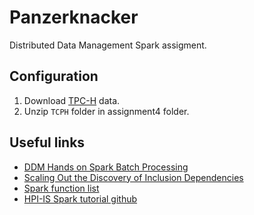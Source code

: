 # Panzerknacker
Distributed Data Management Spark assigment.
## Configuration
1. Download [TPC-H](https://hpi.de/fileadmin/user_upload/fachgebiete/naumann/lehre/WS2017/DDA/TPCH.zip) data.
2. Unzip `TCPH` folder in assignment4 folder.

## Useful links
* [DDM Hands on Spark Batch Processing](https://hpi.de/fileadmin/user_upload/fachgebiete/naumann/lehre/WS2019/DDM/12_DDM_Hands-on_Spark_Batch_Processing.pdf)
* [Scaling Out the Discovery of Inclusion Dependencies](https://hpi.de/fileadmin/user_upload/fachgebiete/naumann/publications/2015/Scaling_out_the_discovery_of_INDs-CR.pdf)
* [Spark function list](https://spark.apache.org/docs/1.6.0/api/java/org/apache/spark/sql/functions.html)
* [HPI-IS Spark tutorial github](https://github.com/HPI-Information-Systems/spark-tutorial) 